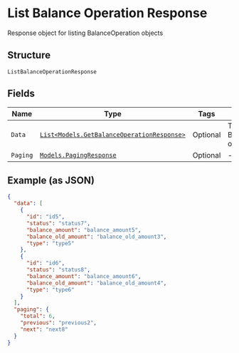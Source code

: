 
# List Balance Operation Response

Response object for listing BalanceOperation objects

## Structure

`ListBalanceOperationResponse`

## Fields

| Name | Type | Tags | Description |
|  --- | --- | --- | --- |
| `Data` | [`List<Models.GetBalanceOperationResponse>`](../../doc/models/get-balance-operation-response.md) | Optional | The BalanceOperation object |
| `Paging` | [`Models.PagingResponse`](../../doc/models/paging-response.md) | Optional | - |

## Example (as JSON)

```json
{
  "data": [
    {
      "id": "id5",
      "status": "status7",
      "balance_amount": "balance_amount5",
      "balance_old_amount": "balance_old_amount3",
      "type": "type5"
    },
    {
      "id": "id6",
      "status": "status8",
      "balance_amount": "balance_amount6",
      "balance_old_amount": "balance_old_amount4",
      "type": "type6"
    }
  ],
  "paging": {
    "total": 6,
    "previous": "previous2",
    "next": "next8"
  }
}
```

